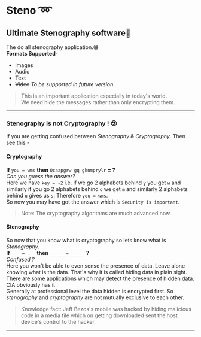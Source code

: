 # Steno :loop:
## Ultimate Stenography software:superhero:
The do all stenography application.:grin:<br>
**Formats Supported-**
- Images
- Audio
- Text
- ~~Video~~ _To be supported in future version_
>This is an important application especially in today's world.<br>
> We need hide the messages rather than only encrypting them.
---
### Stenography is not Cryptography ! :confused:
If you are getting confused between _Stenography_ & _Cryptography_. Then see this -
#### Cryptography 
**If** `you = wms` **then** `Qcaapgrw gq gknmprylr` **= ?**<br>
_Can you guess the answer?_<br>
Here we have `key = -2` i.e. if we go 2 alphabets behind `y` you get 
`w` and similarly if you go 2 alphabets behind `o` we get `m` and similarly 2 alphabets behind `u` gives us `s`. Therefore `you = wms`. <br>
So now you may have got the answer which is `Security is important`.
> Note: The cryptography algorithms are much advanced now.
#### Stenography
So now that you know what is cryptography so lets know what is _Stenography_.<br>
**If** `____=____` **then** `______=______` **?**<br>
_Confused ?_<br>
Here you won't be able to even sense the presence of data. Leave alone knowing what
is the data. That's why it is called hiding data in plain sight. There are some applications which
may detect the presence of hidden data. CIA obviously has it <emoji><br>
Generally at professional level the data hidden is encrypted first. So _stenography_ and _cryptography_ are not
mutually exclusive to each other.
>Knowledge fact: Jeff Bezos's mobile was hacked by hiding malicious code in a media 
>file which on getting downloaded sent the host device's control to the hacker. 
---